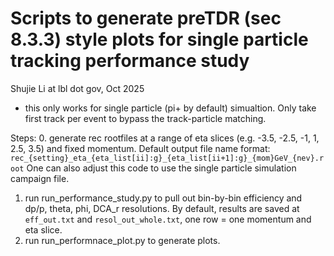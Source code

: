 # Scripts to generate preTDR (sec 8.3.3) style plots for single particle tracking performance study
Shujie Li  at lbl dot gov, Oct 2025
* this only works for single particle (pi+ by default) simualtion. Only take first track per event to bypass the track-particle matching.
  
Steps:
0. generate rec rootfiles at a range of eta slices (e.g. -3.5, -2.5, -1, 1, 2.5, 3.5) and fixed momentum. Default output file name format:
   `rec_{setting}_eta_{eta_list[ii]:g}_{eta_list[ii+1]:g}_{mom}GeV_{nev}.root`
   One can also adjust this code to use the single particle simulation campaign file. 
1. run run_performance_study.py to pull out bin-by-bin efficiency and dp/p, theta, phi, DCA_r resolutions. By default, results are saved at `eff_out.txt` and `resol_out_whole.txt`, one row = one momentum and eta slice.
2. run run_performnace_plot.py to generate plots.
